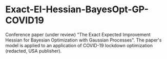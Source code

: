 # Exact-EI-Hessian-BayesOpt-GP-COVID19
Conference paper (under review) "The Exact Expected Improvement Hessian for Bayesian Optimization with Gaussian Processes". The paper's model is applied to an application of COVID-19 lockdown optimization (redacted, USA publisher).
